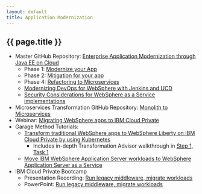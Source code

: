 ```yaml
---
layout: default
title: Application Modernization
---
```


## {{ page.title }}

- Master GitHub Repository: [Enterprise Application Modernization through Java EE on Cloud](https://github.com/ibm-cloud-architecture/refarch-jee)
  - Phase 1: [Modernize your App](https://github.com/ibm-cloud-architecture/refarch-jee/blob/master/phases/phase1.md)
  - Phase 2: [Mitigation for your app](https://github.com/ibm-cloud-architecture/refarch-jee/blob/master/phases/phase2.md)
  - Phase 4: [Refactoring to Microservices](https://github.com/ibm-cloud-architecture/refarch-jee/blob/master/phases/phase4.md)
  - [Modernizing DevOps for WebSphere with Jenkins and UCD](https://github.com/ibm-cloud-architecture/refarch-jee/blob/master/aspects/devops.md)
  - [Security Considerations for WebSphere as a Service implementations](https://github.com/ibm-cloud-architecture/refarch-jee/blob/master/aspects/security.md)
- Microservices Transformation GitHub Repository: [Monolith to Microservices](https://github.com/ibm-cloud-architecture/refarch-jee-monolith-to-microservices)
- Webinar: [Migrating WebSphere apps to IBM Cloud Private](https://www.ibm.com/blogs/bluemix/2018/01/webinar-migrating-websphere-apps-ibm-cloud-private/)
- Garage Method Tutorials:
  - [Transform traditional WebSphere apps to WebSphere Liberty on IBM Cloud Private by using Kubernetes](https://www.ibm.com/cloud/garage/content/course/websphere-on-cloud-private/)
    - Includes in-depth Transformation Advisor walkthrough in [Step 1, Task 1](https://www.ibm.com/cloud/garage/content/course/websphere-on-cloud-private/1?task=1)
  - [Move IBM WebSphere Application Server workloads to WebSphere Application Server as a Service](https://www.ibm.com/cloud/garage/tutorials/was_lift_shift)
- IBM Cloud Private Bootcamp
  - Presentation Recording: [Run legacy middleware, migrate workloads](https://ibm.ent.box.com/s/pk7i4boyc3bur6d33s2zqge93jjt1ozz/file/256464669204)
  - PowerPoint: [Run legacy middleware, migrate workloads](https://ibm.ent.box.com/s/pk7i4boyc3bur6d33s2zqge93jjt1ozz/file/255620173752)
